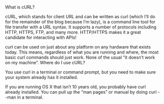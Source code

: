 What is cURL?

cURL, which stands for client URL and can be written as curl (which I’ll do for the remainder of the blog because I’m lazy), is a command line tool for file transfer with a URL syntax. It supports a number of protocols including HTTP, HTTPS, FTP, and many more. HTTP/HTTPS makes it a great candidate for interacting with APIs!

curl can be used on just about any platform on any hardware that exists today. This means, regardless of what you are running and where, the most basic curl commands should just work. None of the usual “it doesn’t work on my machine”.
Where do I use cURL?

You use curl in a terminal or command prompt, but you need to make sure your system already has it installed.

If you are running OS X that isn’t 10 years old, you probably have curl already installed. You can pull up the “man pages” or manual by doing curl --man in a terminal.
